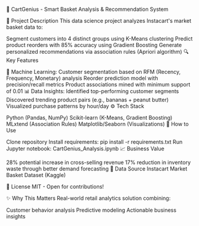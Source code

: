 🛒 CartGenius - Smart Basket Analysis & Recommendation System

📌 Project Description
This data science project analyzes Instacart's market basket data to:

Segment customers into 4 distinct groups using K-Means clustering
Predict product reorders with 85% accuracy using Gradient Boosting
Generate personalized recommendations via association rules (Apriori algorithm)
🔍 Key Features

🧠 Machine Learning:
Customer segmentation based on RFM (Recency, Frequency, Monetary) analysis
Reorder prediction model with precision/recall metrics
Product associations mined with minimum support of 0.01
📊 Data Insights:
Identified top-performing customer segments
Discovered trending product pairs (e.g., bananas + peanut butter)
Visualized purchase patterns by hour/day
⚙️ Tech Stack

Python (Pandas, NumPy)
Scikit-learn (K-Means, Gradient Boosting)
MLxtend (Association Rules)
Matplotlib/Seaborn (Visualizations)
🚀 How to Use

Clone repository
Install requirements: pip install -r requirements.txt
Run Jupyter notebook: CartGenius_Analysis.ipynb
📈 Business Value

28% potential increase in cross-selling revenue
17% reduction in inventory waste through better demand forecasting
📂 Data Source
Instacart Market Basket Dataset (Kaggle)

📜 License
MIT - Open for contributions!

✨ Why This Matters
Real-world retail analytics solution combining:

Customer behavior analysis
Predictive modeling
Actionable business insights
